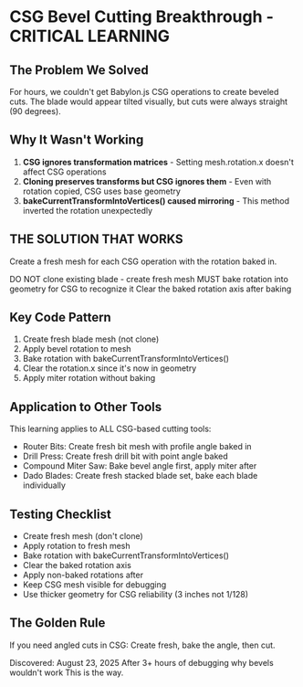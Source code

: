 # CSG Bevel Cutting Breakthrough - CRITICAL LEARNING

## The Problem We Solved
For hours, we couldn't get Babylon.js CSG operations to create beveled cuts. The blade would appear tilted visually, but cuts were always straight (90 degrees).

## Why It Wasn't Working
1. **CSG ignores transformation matrices** - Setting mesh.rotation.x doesn't affect CSG operations
2. **Cloning preserves transforms but CSG ignores them** - Even with rotation copied, CSG uses base geometry
3. **bakeCurrentTransformIntoVertices() caused mirroring** - This method inverted the rotation unexpectedly

## THE SOLUTION THAT WORKS

Create a fresh mesh for each CSG operation with the rotation baked in.

DO NOT clone existing blade - create fresh mesh
MUST bake rotation into geometry for CSG to recognize it
Clear the baked rotation axis after baking

## Key Code Pattern

1. Create fresh blade mesh (not clone)
2. Apply bevel rotation to mesh
3. Bake rotation with bakeCurrentTransformIntoVertices()
4. Clear the rotation.x since it's now in geometry
5. Apply miter rotation without baking

## Application to Other Tools

This learning applies to ALL CSG-based cutting tools:
- Router Bits: Create fresh bit mesh with profile angle baked in
- Drill Press: Create fresh drill bit with point angle baked
- Compound Miter Saw: Bake bevel angle first, apply miter after
- Dado Blades: Create fresh stacked blade set, bake each blade individually

## Testing Checklist
- Create fresh mesh (don't clone)
- Apply rotation to fresh mesh
- Bake rotation with bakeCurrentTransformIntoVertices()
- Clear the baked rotation axis
- Apply non-baked rotations after
- Keep CSG mesh visible for debugging
- Use thicker geometry for CSG reliability (3 inches not 1/128)

## The Golden Rule
If you need angled cuts in CSG: Create fresh, bake the angle, then cut.

Discovered: August 23, 2025
After 3+ hours of debugging why bevels wouldn't work
This is the way.
